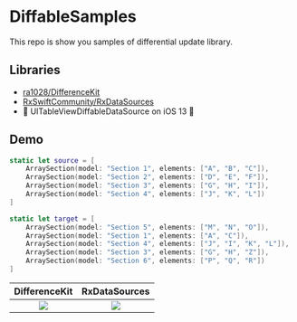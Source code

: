 # DiffableSamples

This repo is show you samples of differential update library.

## Libraries

- [ra1028/DifferenceKit](https://github.com/ra1028/DifferenceKit)
- [RxSwiftCommunity/RxDataSources](https://github.com/RxSwiftCommunity/RxDataSources)
- 🚧 UITableViewDiffableDataSource on iOS 13 🚧
 
## Demo

```swift
static let source = [
    ArraySection(model: "Section 1", elements: ["A", "B", "C"]),
    ArraySection(model: "Section 2", elements: ["D", "E", "F"]),
    ArraySection(model: "Section 3", elements: ["G", "H", "I"]),
    ArraySection(model: "Section 4", elements: ["J", "K", "L"])
]

static let target = [
    ArraySection(model: "Section 5", elements: ["M", "N", "O"]),
    ArraySection(model: "Section 1", elements: ["A", "C"]),
    ArraySection(model: "Section 4", elements: ["J", "I", "K", "L"]),
    ArraySection(model: "Section 3", elements: ["G", "H", "Z"]),
    ArraySection(model: "Section 6", elements: ["P", "Q", "R"])
]
```

|   DifferenceKit   |   RxDataSources   |
| :--: | :--: |
|   <img src="https://user-images.githubusercontent.com/26145133/75958237-247c0380-5eff-11ea-89cb-492ae713ef99.gif" >   |   <img src="https://user-images.githubusercontent.com/26145133/75958237-247c0380-5eff-11ea-89cb-492ae713ef99.gif" >   |

